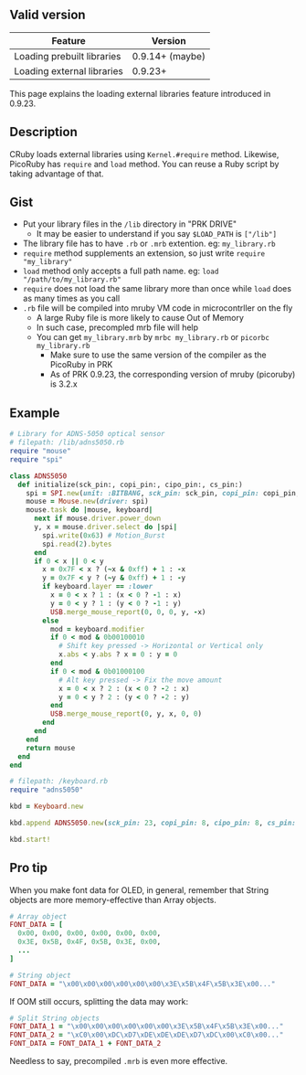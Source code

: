 ## Valid version

|Feature|Version|
|----|----|
|Loading prebuilt libraries|0.9.14+ (maybe)|
|Loading external libraries|0.9.23+|

This page explains the loading external libraries feature introduced in 0.9.23.

## Description

CRuby loads external libraries using `Kernel.#require` method.
Likewise, PicoRuby has `require` and `load` method.
You can reuse a Ruby script by taking advantage of that.

## Gist

- Put your library files in the `/lib` directory in "PRK DRIVE"
  - It may be easier to understand if you say `$LOAD_PATH` is `["/lib"]`
- The library file has to have `.rb` or `.mrb` extention. eg: `my_library.rb`
- `require` method supplements an extension, so just write `require "my_library"`
- `load` method only accepts a full path name. eg: `load "/path/to/my_library.rb"`
- `require` does not load the same library more than once while `load` does as many times as you call
- `.rb` file will be compiled into mruby VM code in microcontrller on the fly
  - A large Ruby file is more likely to cause Out of Memory
  - In such case, precompled mrb file will help
  - You can get `my_library.mrb` by `mrbc my_library.rb` or `picorbc my_library.rb`
    - Make sure to use the same version of the compiler as the PicoRuby in PRK
    - As of PRK 0.9.23, the corresponding version of mruby (picoruby) is 3.2.x

## Example

```ruby
# Library for ADNS-5050 optical sensor
# filepath: /lib/adns5050.rb
require "mouse"
require "spi"

class ADNS5050
  def initialize(sck_pin:, copi_pin:, cipo_pin:, cs_pin:)
    spi = SPI.new(unit: :BITBANG, sck_pin: sck_pin, copi_pin: copi_pin, cipo_pin: cipo_pin, cs_pin: cs_pin)
    mouse = Mouse.new(driver: spi)
    mouse.task do |mouse, keyboard|
      next if mouse.driver.power_down
      y, x = mouse.driver.select do |spi|
        spi.write(0x63) # Motion_Burst
        spi.read(2).bytes
      end
      if 0 < x || 0 < y
        x = 0x7F < x ? (~x & 0xff) + 1 : -x
        y = 0x7F < y ? (~y & 0xff) + 1 : -y
        if keyboard.layer == :lower
          x = 0 < x ? 1 : (x < 0 ? -1 : x)
          y = 0 < y ? 1 : (y < 0 ? -1 : y)
          USB.merge_mouse_report(0, 0, 0, y, -x)
        else
          mod = keyboard.modifier
          if 0 < mod & 0b00100010
            # Shift key pressed -> Horizontal or Vertical only
            x.abs < y.abs ? x = 0 : y = 0
          end
          if 0 < mod & 0b01000100
            # Alt key pressed -> Fix the move amount
            x = 0 < x ? 2 : (x < 0 ? -2 : x)
            y = 0 < y ? 2 : (y < 0 ? -2 : y)
          end
          USB.merge_mouse_report(0, y, x, 0, 0)
        end
      end
    end
    return mouse
  end
end
```

```ruby
# filepath: /keyboard.rb
require "adns5050"

kbd = Keyboard.new

kbd.append ADNS5050.new(sck_pin: 23, copi_pin: 8, cipo_pin: 8, cs_pin: 9)

kbd.start!
```

## Pro tip

When you make font data for OLED, in general, remember that String objects are more memory-effective than Array objects.

```ruby
# Array object
FONT_DATA = [
  0x00, 0x00, 0x00, 0x00, 0x00, 0x00,
  0x3E, 0x5B, 0x4F, 0x5B, 0x3E, 0x00,
  ...
]
```

```ruby
# String object
FONT_DATA = "\x00\x00\x00\x00\x00\x00\x3E\x5B\x4F\x5B\x3E\x00..."
```

If OOM still occurs, splitting the data may work:

```ruby
# Split String objects
FONT_DATA_1 = "\x00\x00\x00\x00\x00\x00\x3E\x5B\x4F\x5B\x3E\x00..."
FONT_DATA_2 = "\xC0\x00\xDC\xD7\xDE\xDE\xDE\xD7\xDC\x00\xC0\x00..."
FONT_DATA = FONT_DATA_1 + FONT_DATA_2
```

Needless to say, precompiled `.mrb` is even more effective.

